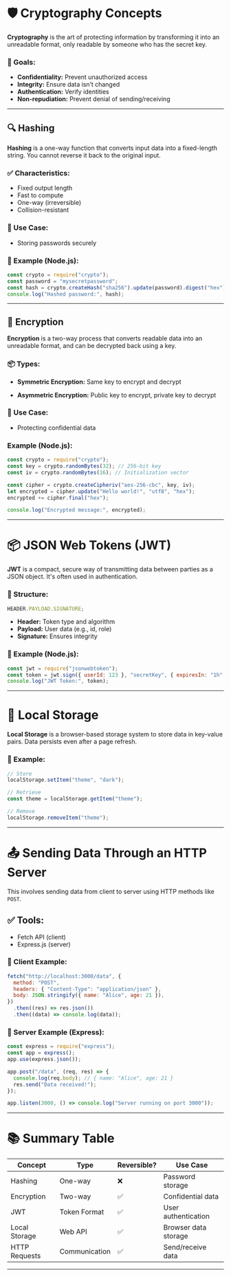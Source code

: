 # 🛡️ Cryptography Concepts

**Cryptography** is the art of protecting information by transforming it into an unreadable format, only readable by someone who has the secret key.

### 🔑 Goals:

- **Confidentiality:** Prevent unauthorized access
- **Integrity:** Ensure data isn’t changed
- **Authentication:** Verify identities
- **Non-repudiation:** Prevent denial of sending/receiving

---

## 🔍 Hashing

**Hashing** is a one-way function that converts input data into a fixed-length string. You cannot reverse it back to the original input.

### ✅ Characteristics:

- Fixed output length
- Fast to compute
- One-way (irreversible)
- Collision-resistant

### 📌 Use Case:

- Storing passwords securely

### 🔧 Example (Node.js):

```js
const crypto = require("crypto");
const password = "mysecretpassword";
const hash = crypto.createHash("sha256").update(password).digest("hex");
console.log("Hashed password:", hash);
```

---

## 🔐 Encryption

**Encryption** is a two-way process that converts readable data into an unreadable format, and can be decrypted back using a key.

### 📦 Types:

- **Symmetric Encryption:** Same key to encrypt and decrypt

- **Asymmetric Encryption:** Public key to encrypt, private key to decrypt

### 📌 Use Case:

- Protecting confidential data

### Example (Node.js):

```js
const crypto = require("crypto");
const key = crypto.randomBytes(32); // 256-bit key
const iv = crypto.randomBytes(16); // Initialization vector

const cipher = crypto.createCipheriv("aes-256-cbc", key, iv);
let encrypted = cipher.update("Hello world!", "utf8", "hex");
encrypted += cipher.final("hex");

console.log("Encrypted message:", encrypted);
```

---

# 📦 JSON Web Tokens (JWT)

**JWT** is a compact, secure way of transmitting data between parties as a JSON object. It's often used in authentication.

### 🧱 Structure:

```js
HEADER.PAYLOAD.SIGNATURE;
```

- **Header:** Token type and algorithm
- **Payload:** User data (e.g., id, role)
- **Signature:** Ensures integrity

### 🔧 Example (Node.js):

```js
const jwt = require("jsonwebtoken");
const token = jwt.sign({ userId: 123 }, "secretKey", { expiresIn: "1h" });
console.log("JWT Token:", token);
```

---

# 💾 Local Storage

**Local Storage** is a browser-based storage system to store data in key-value pairs. Data persists even after a page refresh.

### 🔧 Example:

```js
// Store
localStorage.setItem("theme", "dark");

// Retrieve
const theme = localStorage.getItem("theme");

// Remove
localStorage.removeItem("theme");
```

---

# 📤 Sending Data Through an HTTP Server

This involves sending data from client to server using HTTP methods like `POST`.

## ✅ Tools:

- Fetch API (client)
- Express.js (server)

### 🔧 Client Example:

```js
fetch("http://localhost:3000/data", {
  method: "POST",
  headers: { "Content-Type": "application/json" },
  body: JSON.stringify({ name: "Alice", age: 21 }),
})
  .then((res) => res.json())
  .then((data) => console.log(data));
```

### 🔧 Server Example (Express):

```js
const express = require("express");
const app = express();
app.use(express.json());

app.post("/data", (req, res) => {
  console.log(req.body); // { name: "Alice", age: 21 }
  res.send("Data received!");
});

app.listen(3000, () => console.log("Server running on port 3000"));
```

---

# 📚 Summary Table

| Concept       | Type          | Reversible? | Use Case             |
| ------------- | ------------- | ----------- | -------------------- |
| Hashing       | One-way       | ❌          | Password storage     |
| Encryption    | Two-way       | ✅          | Confidential data    |
| JWT           | Token Format  | ✅          | User authentication  |
| Local Storage | Web API       | ✅          | Browser data storage |
| HTTP Requests | Communication | ✅          | Send/receive data    |

---
